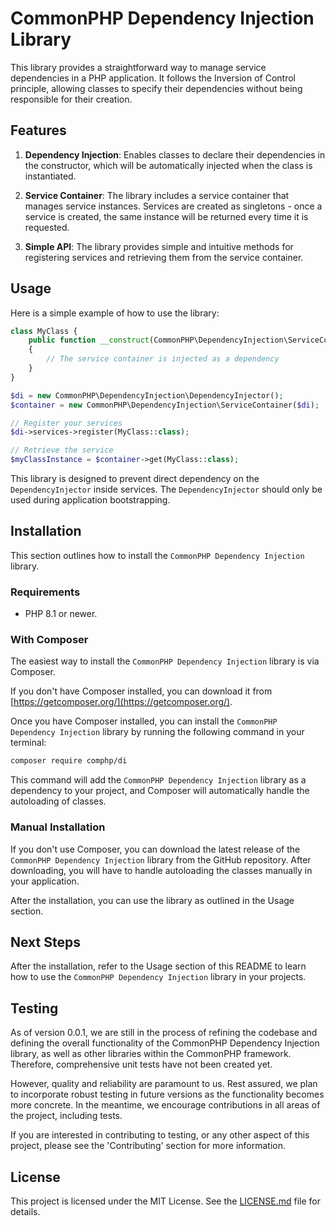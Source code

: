 # CommonPHP Dependency Injection Library

This library provides a straightforward way to manage service dependencies in a PHP application. It follows the Inversion of Control principle, allowing classes to specify their dependencies without being responsible for their creation.

## Features

1. **Dependency Injection**: Enables classes to declare their dependencies in the constructor, which will be automatically injected when the class is instantiated.

2. **Service Container**: The library includes a service container that manages service instances. Services are created as singletons - once a service is created, the same instance will be returned every time it is requested.

3. **Simple API**: The library provides simple and intuitive methods for registering services and retrieving them from the service container.

## Usage

Here is a simple example of how to use the library:

```php
class MyClass {
    public function __construct(CommonPHP\DependencyInjection\ServiceContainer $container)
    {
        // The service container is injected as a dependency
    }
}

$di = new CommonPHP\DependencyInjection\DependencyInjector();
$container = new CommonPHP\DependencyInjection\ServiceContainer($di);

// Register your services
$di->services->register(MyClass::class);

// Retrieve the service
$myClassInstance = $container->get(MyClass::class);
```

This library is designed to prevent direct dependency on the `DependencyInjector` inside services. The `DependencyInjector` should only be used during application bootstrapping.

## Installation

This section outlines how to install the `CommonPHP Dependency Injection` library.

### Requirements

- PHP 8.1 or newer.

### With Composer

The easiest way to install the `CommonPHP Dependency Injection` library is via Composer.

If you don't have Composer installed, you can download it from [https://getcomposer.org/](https://getcomposer.org/).

Once you have Composer installed, you can install the `CommonPHP Dependency Injection` library by running the following command in your terminal:

```bash
composer require comphp/di
```

This command will add the `CommonPHP Dependency Injection` library as a dependency to your project, and Composer will automatically handle the autoloading of classes.

### Manual Installation

If you don't use Composer, you can download the latest release of the `CommonPHP Dependency Injection` library from the GitHub repository. After downloading, you will have to handle autoloading the classes manually in your application.

After the installation, you can use the library as outlined in the Usage section.

## Next Steps

After the installation, refer to the Usage section of this README to learn how to use the `CommonPHP Dependency Injection` library in your projects.

## Testing

As of version 0.0.1, we are still in the process of refining the codebase and defining the overall functionality of the CommonPHP Dependency Injection library, as well as other libraries within the CommonPHP framework. Therefore, comprehensive unit tests have not been created yet.

However, quality and reliability are paramount to us. Rest assured, we plan to incorporate robust testing in future versions as the functionality becomes more concrete. In the meantime, we encourage contributions in all areas of the project, including tests.

If you are interested in contributing to testing, or any other aspect of this project, please see the 'Contributing' section for more information.


## License

This project is licensed under the MIT License. See the [LICENSE.md](LICENSE.md) file for details.
